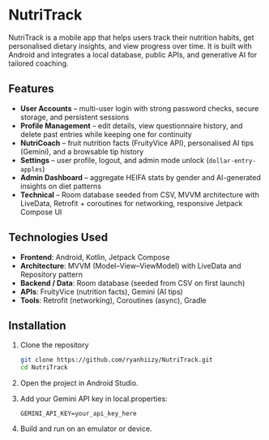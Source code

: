 # NutriTrack

NutriTrack is a mobile app that helps users track their nutrition habits, get personalised dietary insights, and view progress over time.
It is built with Android and integrates a local database, public APIs, and generative AI for tailored coaching.

## Features

- **User Accounts** – multi-user login with strong password checks, secure storage, and persistent sessions
- **Profile Management** – edit details, view questionnaire history, and delete past entries while keeping one for continuity
- **NutriCoach** – fruit nutrition facts (FruityVice API), personalised AI tips (Gemini), and a browsable tip history
- **Settings** – user profile, logout, and admin mode unlock (`dollar-entry-apples`)
- **Admin Dashboard** – aggregate HEIFA stats by gender and AI-generated insights on diet patterns
- **Technical** – Room database seeded from CSV, MVVM architecture with LiveData, Retrofit + coroutines for networking, responsive Jetpack Compose UI

## Technologies Used

- **Frontend**: Android, Kotlin, Jetpack Compose
- **Architecture**: MVVM (Model–View–ViewModel) with LiveData and Repository pattern
- **Backend / Data**: Room database (seeded from CSV on first launch)
- **APIs**: FruityVice (nutrition facts), Gemini (AI tips)
- **Tools**: Retrofit (networking), Coroutines (async), Gradle

## Installation

1. Clone the repository

   ```bash
   git clone https://github.com/ryanhiizy/NutriTrack.git
   cd NutriTrack
   ```

2. Open the project in Android Studio.

3. Add your Gemini API key in local.properties:

   ```properties
   GEMINI_API_KEY=your_api_key_here
   ```

4. Build and run on an emulator or device.
